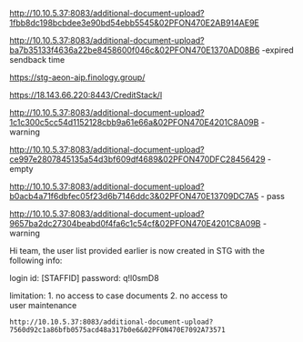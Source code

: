 http://10.10.5.37:8083/additional-document-upload?1fbb8dc198bcbdee3e90bd54ebb5545&02PFON470E2AB914AE9E

http://10.10.5.37:8083/additional-document-upload?ba7b35133f4636a22be8458600f046c&02PFON470E1370AD08B6 -expired sendback time

https://stg-aeon-aip.finology.group/

https://18.143.66.220:8443/CreditStack/l

http://10.10.5.37:8083/additional-document-upload?1c1c300c5cc54d1152128cbb9a61e66a&02PFON470E4201C8A09B - warning

http://10.10.5.37:8083/additional-document-upload?ce997e2807845135a54d3bf609df4689&02PFON470DFC28456429 - empty

http://10.10.5.37:8083/additional-document-upload?b0acb4a71f6dbfec05f23d6b7146ddc3&02PFON470E13709DC7A5 - pass

http://10.10.5.37:8083/additional-document-upload?9657ba2dc27304beabd0f4fa6c1c54cf&02PFON470E4201C8A09B - warning

Hi team, the user list provided earlier is now created in STG with the following info:

login id: [STAFFID]
password: q!l0smD8

limitation:
    1. no access to case documents
    2. no access to user maintenance

    http://10.10.5.37:8083/additional-document-upload?7560d92c1a86bfb0575acd48a317b0e6&02PFON470E7092A73571



